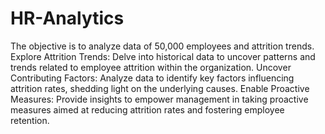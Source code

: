 # HR-Analytics

The objective is to analyze data of 50,000 employees and attrition trends.
Explore Attrition Trends: Delve into historical data to uncover patterns and trends related to employee attrition within the organization.
Uncover Contributing Factors: Analyze data to identify key factors influencing attrition rates, shedding light on the underlying causes.
Enable Proactive Measures: Provide insights to empower management in taking proactive measures aimed at reducing attrition rates and fostering employee retention.

